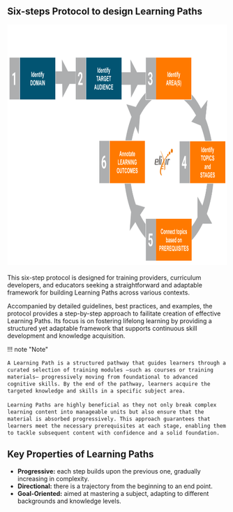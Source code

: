 ## Six-steps Protocol to design Learning Paths

<div style="text-align: left;">
    <img src="../../assets/images/protocol/LP_blu_orange_version2.png" alt="LP" width="800" height="550">
</div>

<br>
This six-step protocol is designed for training providers, curriculum developers, and educators seeking a straightforward and adaptable framework for building Learning Paths across various contexts. 

Accompanied by detailed guidelines, best practices, and examples, the protocol provides a step-by-step approach to failitate creation of effective Learning Paths. Its focus is on fostering lifelong learning by providing a structured yet adaptable framework that supports continuous skill development and knowledge acquisition.


!!! note "Note"

    A Learning Path is a structured pathway that guides learners through a curated selection of training modules —such as courses or training materials— progressively moving from foundational to advanced cognitive skills. By the end of the pathway, learners acquire the targeted knowledge and skills in a specific subject area.

    Learning Paths are highly beneficial as they not only break complex learning content into manageable units but also ensure that the material is absorbed progressively. This approach guarantees that learners meet the necessary prerequisites at each stage, enabling them to tackle subsequent content with confidence and a solid foundation.


## Key Properties of Learning Paths

- **Progressive:** each step builds upon the previous one, gradually increasing in complexity.
- **Directional:** there is a trajectory from the beginning to an end point.
- **Goal-Oriented:** aimed at mastering a subject, adapting to different backgrounds and knowledge levels.



